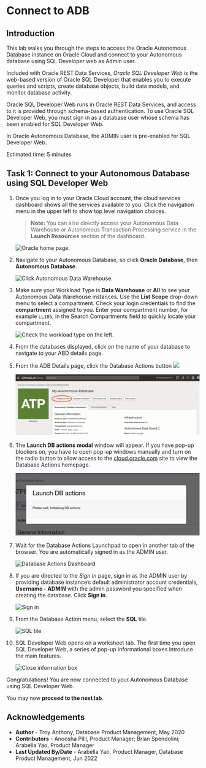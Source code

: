 # Connect to ADB

## Introduction

This lab walks you through the steps to access the Oracle Autonomous Database instance on Oracle Cloud and connect to your Autonomous database using SQL Developer web as Admin user.

Included with Oracle REST Data Services, *Oracle SQL Developer Web* is the web-based version of Oracle SQL Developer that enables you to execute queries and scripts, create database objects, build data models, and monitor database activity.

Oracle SQL Developer Web runs in Oracle REST Data Services, and access to it is provided through schema-based authentication. To use Oracle SQL Developer Web, you must sign in as a database user whose schema has been enabled for SQL Developer Web.

In Oracle Autonomous Database, the ADMIN user is pre-enabled for SQL Developer Web.

Estimated time: 5 minutes

## Task 1: Connect to your Autonomous Database using SQL Developer Web

1. Once you log in to your Oracle Cloud account, the cloud services dashboard shows all the services available to you. Click the navigation menu in the upper left to show top level navigation choices.

    > **Note:** You can also directly access your Autonomous Data Warehouse or Autonomous Transaction Processing service in the **Launch Resources** section of the dashboard.

    ![Oracle home page.](./images/navigation.png " ")

2. Navigate to your Autonomous Database, so click **Oracle Database**, then **Autonomous Database**.

    ![Click Autonomous Data Warehouse.](https://oracle-livelabs.github.io/common/images/console/database-adw.png " ")

3. Make sure your Workload Type is __Data Warehouse__ or __All__ to see your Autonomous Data Warehouse instances. Use the __List Scope__ drop-down menu to select a compartment. <if type="livelabs">Check your login credentials to find the **compartment** assigned to you. Enter your compartment number, for example `LL185`, in the Search Compartments field to quickly locate your compartment.</if>

    ![Check the workload type on the left.](images/task1-4.png " ")

4. From the databases displayed, click on the name of your database to navigate to your ABD details page.

5. From the ADB Details page, click the Database Actions button ![](./images/db-actions-button.png)

    ![Database Actions](./images/ADB-details-sdw-1.png)

6. The **Launch DB actions modal** window will appear. If you have pop-up blockers on, you have to open pop-up windows manually and turn on the radio button to allow access to the [cloud.oracle.com](https://cloud.oracle.com) site to view the Database Actions homepage.

    ![Launch DB actions modal](./images/db-actions-modal.png)

7. Wait for the Database Actions Launchpad to open in another tab of the browser. You are automatically signed in as the ADMIN user.

    ![Database Actions Dashboard](./images/db-actions-main.png)

8. If you are directed to the *Sign In* page, sign in as the ADMIN user by providing database instance’s default administrator account credentials, **Username - ADMIN** with the admin password you specified when creating the database. Click **Sign in**.

    ![Sign in](./images/sdw-signin-admin.png " ")

9. From the Database Action menu, select the **SQL** tile.

    ![SQL tile](./images/sql.png " ")

10. SQL Developer Web opens on a worksheet tab. The first time you open SQL Developer Web, a series of pop-up informational boxes introduce the main features.

    ![Close information box](./images/click-x.png  " ")

Congratulations! You are now connected to your Autonomous Database using SQL Developer Web.

You may now **proceed to the next lab**.

## Acknowledgements

- **Author** - Troy Anthony, Database Product Management, May 2020
- **Contributors** - Anoosha Pilli, Product Manager; Brian Spendolini; Arabella Yao, Product Manager
- **Last Updated By/Date** - Arabella Yao, Product Manager, Database Product Management, Jun 2022
